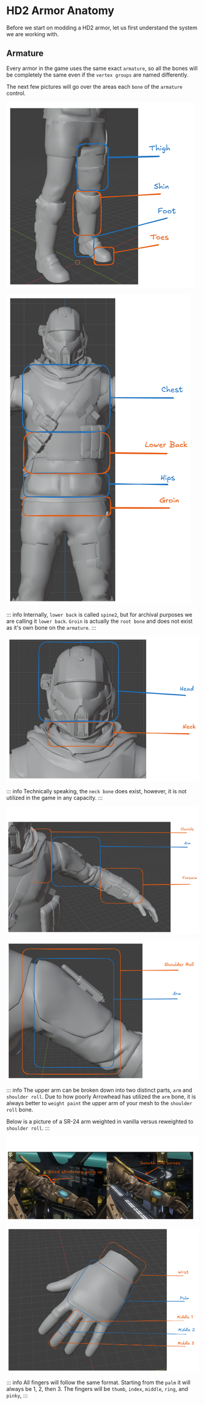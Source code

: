 # HD2 Armor Anatomy

Before we start on modding a HD2 armor, let us first understand the system we are working with.

## Armature

Every armor in the game uses the same exact `armature`, so all the bones will be completely the same even if the `vertex groups` are named differently.

The next few pictures will go over the areas each `bone` of the `armature` control.

![anatomy-legs-preview](../public/images/armor-modding/anatomy-legs-edit.png)

![anatomy-torso-preview](../public/images/armor-modding/anatomy-torso-edit.png)

::: info
Internally, `lower back` is called `spine2`, but for archival purposes we are calling it `lower back`. `Groin` is actually the `root bone` and does not exist as it's own bone on the `armature`.
:::

![anatomy-head-preview](../public/images/armor-modding/anatomy-head-edit.png)

::: info
Technically speaking, the `neck bone` does exist, however, it is not utilized in the game in any capacity.
:::


![anatomy-arm-preview](../public/images/armor-modding/anatomy-arm-edit.png)

![anatomy-upper-arm-preview](../public/images/armor-modding/anatomy-upper-arm-edit.png)

::: info
The upper arm can be broken down into two distinct parts, `arm` and `shoulder roll`. Due to how poorly Arrowhead has utilized the `arm` bone, it is always better to `weight paint` the upper arm of your mesh to the `shoulder roll` bone.

Below is a picture of a SR-24 arm weighted in vanilla versus reweighted to `shoulder roll`.
:::

![arm-versus-shoulder-roll-preview](../public/images/armor-modding/arm-vs-shoulder-roll-edit.png)

![anatomy-hand-preview](../public/images/armor-modding/anatomy-hand-edit.png)

::: info
All fingers will follow the same format. Starting from the `palm` it will always be 1, 2, then 3. The fingers will be `thumb`, `index`, `middle`, `ring`, and `pinky`,
:::